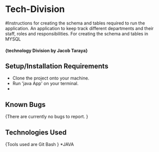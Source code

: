 # Tech-Division

#Instructions for creating the schema and tables required to run the application.
An application to keep track different departments and their staff, roles and responsibilities.
For creating the schema and tables in MYSQL

#### {technology Division by Jacob Taraya}

## Setup/Installation Requirements

- Clone the project onto your machine.
- Run 'java App' on your terminal.
-

## Known Bugs

{There are currently no bugs to report. }

## Technologies Used

{Tools used are Git Bash }
\*JAVA
